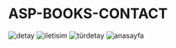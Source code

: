 # ASP-BOOKS-CONTACT
![detay](https://github.com/yusufcanyanikci/ASP-BOOKS-CONTACT/assets/121056717/b09f09be-67cd-43fd-98be-c8141c077cbe)
![iletisim](https://github.com/yusufcanyanikci/ASP-BOOKS-CONTACT/assets/121056717/5b7b2d9f-ec96-4ed2-8484-8261b6e9a3ab)
![türdetay](https://github.com/yusufcanyanikci/ASP-BOOKS-CONTACT/assets/121056717/d9d0c479-3606-4416-8b0f-e1944cb6ac51)
![anasayfa](https://github.com/yusufcanyanikci/ASP-BOOKS-CONTACT/assets/121056717/0a003f19-6361-4979-b27f-4b4958d903ed)
